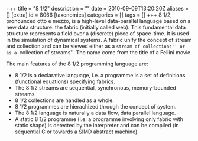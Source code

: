 +++
title = "8 1/2"
description = ""
date = 2010-09-09T13:20:20Z
aliases = []
[extra]
id = 8066
[taxonomies]
categories = []
tags = []
+++
8 1/2, pronounced  otto e mezzo, is a high-level data-parallel language based on a new data structure: the fabric (initially called web). This fundamental data structure represents a field over a (discrete) piece of space-time. It is used in the simulation of dynamical systems. A fabric unify the concept of stream and collection and can be viewed either as a ``stream of collections'' or as a ``collection of streams''. The name come from the title of a Fellini movie.

The main features of the 8 1/2 programming language are:

* 8 1/2 is a declarative language, i.e. a programme is a set of definitions (functional equations) specifying fabrics.
* The 8 1/2 streams are sequential, synchronous, memory-bounded streams.
* 8 1/2 collections are handled as a whole.
* 8 1/2 programmes are hierachized through the concept of system.
* The 8 1/2 language is naturally a data flow, data parallel language.
* A static 8 1/2 programme (i.e. a programme involving only fabric with static shape) is detected by the interpreter and can be compiled (in sequential C or towards a SIMD abstract machine).
